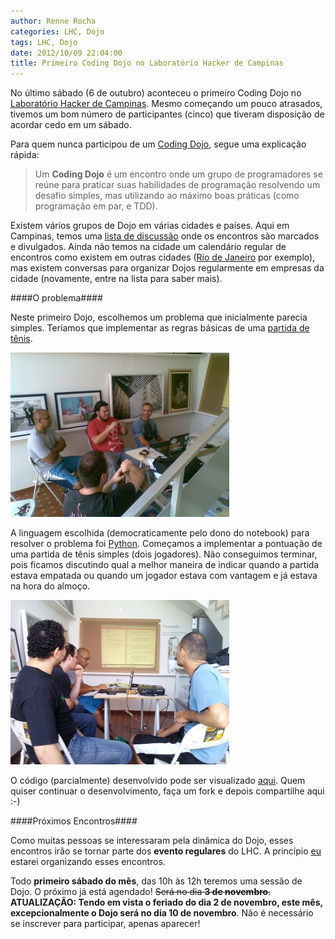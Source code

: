 ```yaml
---
author: Renne Rocha
categories: LHC, Dojo
tags: LHC, Dojo
date: 2012/10/09 22:04:00
title: Primeiro Coding Dojo no Laboratório Hacker de Campinas
---
```

No último sábado (6 de outubro) aconteceu o primeiro Coding Dojo no
[Laboratório Hacker de Campinas](http://lhc.net.br/). Mesmo começando
um pouco atrasados, tivemos um bom número de participantes (cinco)
que tiveram disposição de acordar cedo em um sábado.

Para quem nunca participou de um [Coding Dojo](http://codingdojo.org/), 
segue uma explicação rápida:

> Um **Coding Dojo** é um encontro onde um grupo de programadores se reúne
> para praticar suas habilidades de programação resolvendo um desafio simples, mas
> utilizando ao máximo boas práticas (como programação em par, e TDD).

Existem vários grupos de Dojo em várias cidades e países. Aqui em Campinas, temos
uma [lista de discussão](https://groups.google.com/forum/?fromgroups=#!forum/dojo-campinas) 
onde os encontros são marcados e divulgados. Ainda não temos na cidade um calendário 
regular de encontros como existem em outras cidades ([Rio de Janeiro](http://dojorio.org/) 
por exemplo), mas existem conversas para organizar Dojos regularmente em empresas da 
cidade (novamente, entre na lista para saber mais).

####O problema####

Neste primeiro Dojo, escolhemos um problema que inicialmente parecia simples.
Teríamos que implementar as regras básicas de uma
[partida de tênis](http://www.dojopuzzles.com/problemas/exibe/partida-de-tenis/).

![Dojo LHC - 1](/media/photos/foto_dojo1.jpg)

A linguagem escolhida (democraticamente pelo dono do notebook) para resolver o problema foi 
[Python](http://python.org). Começamos a implementar a pontuação de uma partida de tênis 
simples (dois jogadores). Não conseguimos terminar, pois ficamos discutindo qual a melhor 
maneira de indicar quando a partida estava empatada ou quando um jogador estava com 
vantagem e já estava na hora do almoço.

![Dojo LHC - 2](/media/photos/foto_dojo2.jpg)

O código (parcialmente) desenvolvido pode ser visualizado
[aqui](https://github.com/lhc/dojo-lhc/tree/master/dojo-20121006). Quem quiser
continuar o desenvolvimento, faça um fork e depois compartilhe aqui :-)

####Próximos Encontros####

Como muitas pessoas se interessaram pela dinâmica do Dojo, esses
encontros irão se tornar parte dos **evento regulares** do LHC. A princípio
[eu](/sobre) estarei organizando esses encontros.

Todo **primeiro sábado do mês**, das 10h às 12h teremos uma sessão
de Dojo. O próximo já está agendado! <del>Será no dia **3 de novembro**.</del> **ATUALIZAÇÃO: Tendo em vista o feriado do dia 2 de novembro, este mês, excepcionalmente o Dojo será no dia 10 de novembro**. Não é necessário se inscrever para participar, apenas aparecer!
